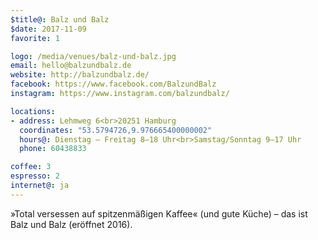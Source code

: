 ```yaml
---
$title@: Balz und Balz
$date: 2017-11-09
favorite: 1

logo: /media/venues/balz-und-balz.jpg
email: hello@balzundbalz.de
website: http://balzundbalz.de/
facebook: https://www.facebook.com/BalzundBalz
instagram: https://www.instagram.com/balzundbalz/

locations:
- address: Lehmweg 6<br>20251 Hamburg
  coordinates: "53.5794726,9.976665400000002"
  hours@: Dienstag – Freitag 8–18 Uhr<br>Samstag/Sonntag 9–17 Uhr
  phone: 60438833

coffee: 3
espresso: 2
internet@: ja
---
```


»Total versessen auf spitzenmäßigen Kaffee« (und gute Küche) – das ist Balz und Balz (eröffnet 2016).